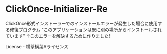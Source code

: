 # ClickOnce-Initializer-Re
ClickOnce形式インストーラーでのインストールエラーが発生した場合に使用する修復プログラム "このアプリケーションは既に別の場所からインストールされています" ↑このエラーを解決するために作りました!

License - 横茶横葉Aライセンス  
